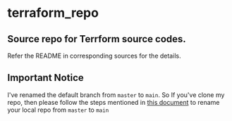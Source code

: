 # terraform_repo
## Source repo for Terrform source codes.

Refer the README in corresponding sources for the details. 

## Important Notice
I've renamed the default branch from `master` to `main`. So If you've clone my repo, then please follow the steps mentioned in [this document](https://dev.to/chefgs/git-101-rename-default-branch-from-master-to-main-5bf4#steps-to-rename-the-other-users-local-repo) to rename your local repo from `master` to `main`
